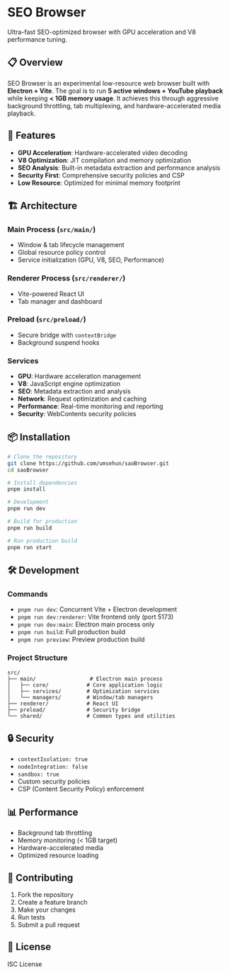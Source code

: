 # SEO Browser

Ultra-fast SEO-optimized browser with GPU acceleration and V8 performance tuning.

## 📋 Overview

SEO Browser is an experimental low-resource web browser built with **Electron + Vite**. The goal is to run **5 active windows + YouTube playback** while keeping **< 1GB memory usage**. It achieves this through aggressive background throttling, tab multiplexing, and hardware-accelerated media playback.

## 🚀 Features

- **GPU Acceleration**: Hardware-accelerated video decoding
- **V8 Optimization**: JIT compilation and memory optimization
- **SEO Analysis**: Built-in metadata extraction and performance analysis
- **Security First**: Comprehensive security policies and CSP
- **Low Resource**: Optimized for minimal memory footprint

## 🏗️ Architecture

### Main Process (`src/main/`)
- Window & tab lifecycle management
- Global resource policy control
- Service initialization (GPU, V8, SEO, Performance)

### Renderer Process (`src/renderer/`)
- Vite-powered React UI
- Tab manager and dashboard

### Preload (`src/preload/`)
- Secure bridge with `contextBridge`
- Background suspend hooks

### Services
- **GPU**: Hardware acceleration management
- **V8**: JavaScript engine optimization
- **SEO**: Metadata extraction and analysis
- **Network**: Request optimization and caching
- **Performance**: Real-time monitoring and reporting
- **Security**: WebContents security policies

## 📦 Installation

```bash
# Clone the repository
git clone https://github.com/umsehun/saoBrowser.git
cd saoBrowser

# Install dependencies
pnpm install

# Development
pnpm run dev

# Build for production
pnpm run build

# Run production build
pnpm run start
```

## 🛠️ Development

### Commands
- `pnpm run dev`: Concurrent Vite + Electron development
- `pnpm run dev:renderer`: Vite frontend only (port 5173)
- `pnpm run dev:main`: Electron main process only
- `pnpm run build`: Full production build
- `pnpm run preview`: Preview production build

### Project Structure
```
src/
├── main/                 # Electron main process
│   ├── core/            # Core application logic
│   ├── services/        # Optimization services
│   └── managers/        # Window/tab managers
├── renderer/            # React UI
├── preload/             # Security bridge
└── shared/              # Common types and utilities
```

## 🔒 Security

- `contextIsolation: true`
- `nodeIntegration: false`
- `sandbox: true`
- Custom security policies
- CSP (Content Security Policy) enforcement

## 📊 Performance

- Background tab throttling
- Memory monitoring (< 1GB target)
- Hardware-accelerated media
- Optimized resource loading

## 🤝 Contributing

1. Fork the repository
2. Create a feature branch
3. Make your changes
4. Run tests
5. Submit a pull request

## 📄 License

ISC License
